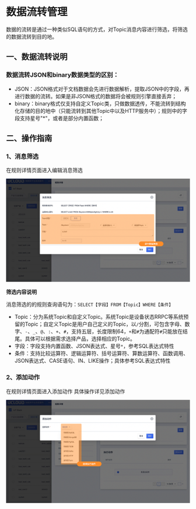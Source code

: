 # 数据流转管理

数据的流转是通过一种类似SQL语句的方式，对Topic消息内容进行筛选，将筛选的数据流转到目的地。

## 一、数据流转说明

### 数据流转JSON和binary数据类型的区别：

- JSON：JSON格式对于文档数据会先进行数据解析，提取JSON中的字段，再进行数据的流转。如果是非JSON格式的数据将会被规则引擎直接丢弃；
- binary：binary格式仅支持自定义Topic类，只做数据透传，不能流转到结构化存储的目的地中（只能流转到其他Topic中以及HTTP服务中）；规则中的字段支持星号"*"，或者是部分内置函数；



## 二、操作指南

### 1、消息筛选

在规则详情页面进入编辑消息筛选

![图片](../../images/规则引擎-4.png)

**筛选内容说明**

消息筛选的的规则查询语句为：`SELECT【字段】FROM【Topic】WHERE【条件】`

- Topic：分为系统Topic和自定义Topic。系统Topic是设备状态RRPC等系统预留的Topic；自定义Topic是用户自己定义的Topic，以`/`分割，可包含字母、数字、`-`、`_`、`@`、`:`、`+`、`#`，支持五层，长度限制64，`+`和`#`为通配符`#`只能放在结尾。具体可以根据需求选择产品，选择相应的Topic。
- 字段：字段支持内置函数、JSON表达式、星号`*`，参考SQL表达式特性
- 条件：支持比较运算符、逻辑运算符、括号运算符、算数运算符、函数调用、JSON表达式、CASE语句、IN、LIKE操作；具体参考SQL表达式特性



### 2、添加动作

在规则详情页面进入添加动作 具体操作详见添加动作

![图片](../../images/规则引擎-5.png)